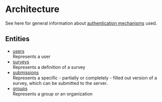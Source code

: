 # Architecture

See here for general information about [authentication mechanisms](./Authentication.md) used.

## Entities

- [users](./Users.md)<br/>
  Represents a user
- [surveys](./Surveys.md)<br/>
  Represents a definition of a survey
- [submissions](./Submissions.md)<br/>
  Represents a specific - partially or completely - filled out version of a survey, which can be submitted to the server.
- [groups](./Groups.md)<br/>
  Represents a group or an organization
